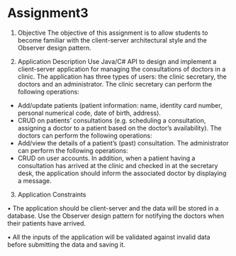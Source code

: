 # Assignment3
1.	Objective
The objective of this assignment is to allow students to become familiar with the client-server architectural style and the Observer design pattern.

2.	Application Description
Use Java/C# API to design and implement a client-server application for managing the consultations of doctors in a clinic. The application has three types of users: the clinic secretary, the doctors and an administrator.
The clinic secretary can perform the following operations:
-	Add/update patients (patient information: name, identity card number, personal numerical code, date of birth, address).
-	CRUD on patients’ consultations (e.g. scheduling a consultation, assigning a doctor to a patient based on the doctor’s availability).
The doctors can perform the following operations:
-	Add/view the details of a patient’s (past) consultation.
The administrator can perform the following operations:
-	CRUD on user accounts.
In addition, when a patient having a consultation has arrived at the clinic and checked in at the secretary desk, the application should inform the associated doctor by displaying a message.

3.	Application Constraints

•	The application should be client-server and the data will be stored in a database. Use the Observer design pattern for notifying the doctors when their patients have arrived.

•	All the inputs of the application will be validated against invalid data before submitting the data and saving it.   
